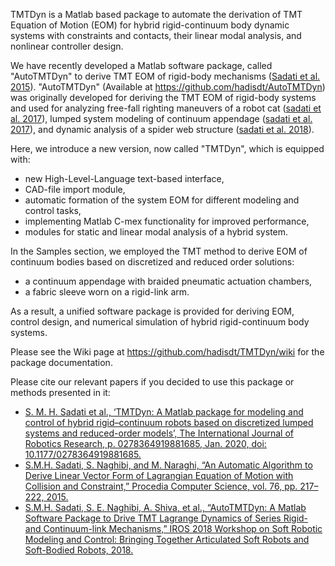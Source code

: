 TMTDyn is a Matlab based package to automate the derivation of TMT Equation of Motion (EOM) for hybrid rigid-continuum body dynamic systems with constraints and contacts, their linear modal analysis, and nonlinear controller design.

We have recently developed a Matlab software package, called "AutoTMTDyn" to derive TMT EOM of rigid-body mechanisms ([Sadati et al. 2015](https://www.researchgate.net/publication/290003554_An_Automatic_Algorithm_to_Derive_Linear_Vector_Form_of_Lagrangian_Equation_of_Motion_with_Collision_and_Constraint)). "AutoTMTDyn" (Available at https://github.com/hadisdt/AutoTMTDyn) was originally developed for deriving the TMT EOM of rigid-body systems and used for analyzing free-fall righting maneuvers of a robot cat ([sadati et al. 2017](https://www.researchgate.net/publication/318347109_Singularity-Free_Planning_for_a_Robot_Cat_Free-Fall_with_Control_Delay_Role_of_Limbs_and_Tail)), lumped system modeling of continuum appendage ([sadati et al. 2017](https://www.researchgate.net/publication/316735950_Mechanics_of_Continuum_Manipulators_A_Comparative_Study_of_Five_Methods_with_Experiments)), and dynamic analysis of a spider web structure ([sadati et al. 2018](https://www.researchgate.net/publication/325720681_Toward_Computing_with_Spider_Webs_Computational_Setup_Realization)).

Here, we introduce a new version, now called "TMTDyn", which is equipped with:
- new High-Level-Language text-based interface,
- CAD-file import module,
- automatic formation of the system EOM for different modeling and control tasks,
- implementing Matlab C-mex functionality for improved performance,
- modules for static and linear modal analysis of a hybrid system.

In the Samples section, we employed the TMT method to derive EOM of continuum bodies based on discretized and reduced order solutions:
- a continuum appendage with braided pneumatic actuation chambers,
- a fabric sleeve worn on a rigid-link arm.

As a result, a unified software package is provided for deriving EOM, control design, and numerical simulation of hybrid rigid-continuum body systems.

Please see the Wiki page at https://github.com/hadisdt/TMTDyn/wiki for the package documentation.

Please cite our relevant papers if you decided to use this package or methods presented in it:
- [S. M. H. Sadati et al., ‘TMTDyn: A Matlab package for modeling and control of hybrid rigid–continuum robots based on discretized lumped systems and reduced-order models’, The International Journal of Robotics Research, p. 0278364919881685, Jan. 2020, doi: 10.1177/0278364919881685.](https://www.researchgate.net/publication/335915427_TMTDyn_A_Matlab_Package_for_Modeling_and_Control_of_Hybrid_Rigid-Continuum_Robots_Based_on_Discretized_Lumped_System_and_Reduced-Order_Models?_sg=65yJ5EQJJgnjvr9ohuMjzS780X0XWanljwr8QWaN9auM8IJ2D-rcASJhffq-b1E0CrX7FtJ2bprcycJrhmQf5khwTs9hKQDCFU0oYW70.pYVS3qSCozpfAwCtsdbw2i-H_LzanR5IVV85KHV2xRN0TfJZIYS5s9mUhVDKTBzuDZk6j3ryf2rZeLnMW_0raw)
- [S.M.H. Sadati, S. Naghibi, and M. Naraghi, “An Automatic Algorithm to Derive Linear Vector Form of Lagrangian Equation of Motion with Collision and Constraint,” Procedia Computer Science, vol. 76, pp. 217–222, 2015.](https://www.researchgate.net/publication/290003554_An_Automatic_Algorithm_to_Derive_Linear_Vector_Form_of_Lagrangian_Equation_of_Motion_with_Collision_and_Constraint)
- [S.M.H. Sadati, S. E. Naghibi, A. Shiva, et al., “AutoTMTDyn: A Matlab Software Package to Drive TMT Lagrange Dynamics of Series Rigid- and Continuum-link Mechanisms,” IROS 2018 Workshop on Soft Robotic Modeling and Control: Bringing Together Articulated Soft Robots and Soft-Bodied Robots, 2018.](https://www.researchgate.net/publication/328172210_AutoTMTDyn_A_Matlab_Software_Package_to_Drive_TMT_Lagrange_Dynamics_of_Series_Rigid-_and_Continuum-link_Mechanisms)
